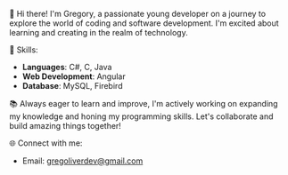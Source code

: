 🌟 Hi there! I'm Gregory, a passionate young developer on a journey to explore the world of coding and software development. 
                    I'm excited about learning and creating in the realm of technology.

🚀 Skills:
- **Languages**: C#, C, Java
- **Web Development**: Angular
- **Database**: MySQL, Firebird

📚 Always eager to learn and improve, I'm actively working on expanding my knowledge and honing my programming skills. 
                    Let's collaborate and build amazing things together!

🌐 Connect with me:
- Email: gregoliverdev@gmail.com

